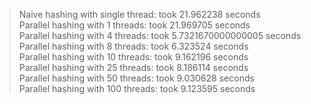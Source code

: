 

> Naive hashing with single thread: took 21.962238 seconds  
> Parallel hashing with 1 threads: took 21.969705 seconds  
> Parallel hashing with 4 threads: took 5.7321670000000005 seconds  
> Parallel hashing with 8 threads: took 6.323524 seconds  
> Parallel hashing with 10 threads: took 9.162196 seconds  
> Parallel hashing with 25 threads: took 8.186114 seconds  
> Parallel hashing with 50 threads: took 9.030628 seconds  
> Parallel hashing with 100 threads: took 9.123595 seconds  
